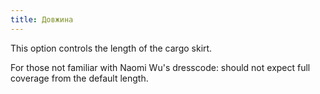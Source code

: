 ```yaml
---
title: Довжина
---
```


This option controls the length of the cargo skirt.

For those not familiar with Naomi Wu's dresscode: should not expect full coverage from the default length.
